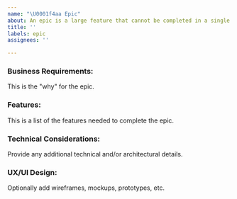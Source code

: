```yaml
---
name: "\U0001f4aa Epic"
about: An epic is a large feature that cannot be completed in a single sprint
title: ''
labels: epic
assignees: ''

---
```


### Business Requirements:
This is the "why" for the epic.

### Features:
This is a list of the features needed to complete the epic.

### Technical Considerations:
Provide any additional technical and/or architectural details.

### UX/UI Design:
Optionally add wireframes, mockups, prototypes, etc.
